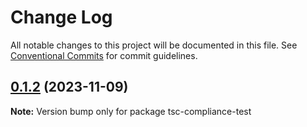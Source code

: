 # Change Log

All notable changes to this project will be documented in this file.
See [Conventional Commits](https://conventionalcommits.org) for commit guidelines.

## [0.1.2](https://github.com/jimblanc/amplify-js/compare/tsc-compliance-test@0.1.1...tsc-compliance-test@0.1.2) (2023-11-09)

**Note:** Version bump only for package tsc-compliance-test

